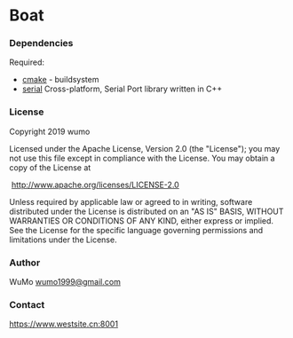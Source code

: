 # Boat

### Dependencies

Required:

- [cmake](http://www.cmake.org/) - buildsystem
- [serial](http://wjwwood.github.com/serial/) Cross-platform, Serial Port library written in C++ 

### License

Copyright 2019 wumo

Licensed under the Apache License, Version 2.0 (the "License");
you may not use this file except in compliance with the License.
You may obtain a copy of the License at

​				 http://www.apache.org/licenses/LICENSE-2.0

Unless required by applicable law or agreed to in writing, software
distributed under the License is distributed on an "AS IS" BASIS,
WITHOUT WARRANTIES OR CONDITIONS OF ANY KIND, either express or implied.
See the License for the specific language governing permissions and
limitations under the License.

### Author

WuMo wumo1999@gmail.com

### Contact

https://www.westsite.cn:8001